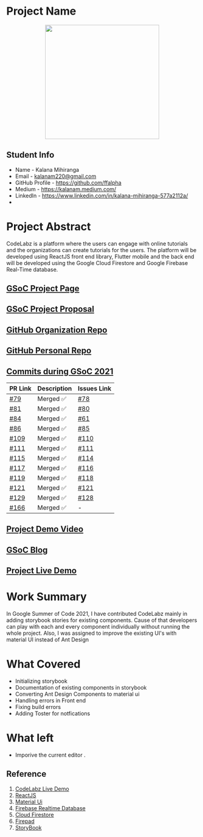 # Project Name
<p align="center">
  <img src="https://user-images.githubusercontent.com/31257148/130365723-eabdac33-f1da-4de4-8f4f-68fa4b906154.png" width="300">
</p>

## Student Info 
- Name - Kalana Mihiranga
- Email - kalanam220@gmail.com
- GitHub Profile - https://github.com/ffalpha
- Medium - https://kalanam.medium.com/
- LinkedIn - https://www.linkedin.com/in/kalana-mihiranga-577a2112a/
- 
# Project Abstract
CodeLabz is a platform where the users can engage with online tutorials and the organizations can create tutorials for the users. The platform will be developed using ReactJS front end library, Flutter mobile and the back end will be developed using the Google Cloud Firestore and Google Firebase Real-Time database.

## [GSoC Project Page](https://summerofcode.withgoogle.com/projects/#5207637626454016)

## [GSoC Project Proposal](https://drive.google.com/file/d/1H7p6uxbAmJu4jLCFMUfG1lY5BmSWakTb/view?usp=sharing)

## [GitHub Organization Repo](https://github.com/scorelab/Codelabz) 

## [GitHub Personal Repo](https://github.com/ffalpha/Codelabz)

## [Commits during GSoC 2021](https://github.com/scorelab/Codelabz/commits?author=ffalpha)
| PR Link                                                                                                                                                              | Description                                              |  Issues Link   | 
| -------------------------------------------------------------------------------------------------------------------------------------------------------------------- | -------------------------------------------------------- | --------- | 
| [#79](https://github.com/scorelab/Codelabz/pull/79)                                                                                        | Merged ✅ | [#78](https://github.com/scorelab/Codelabz/issues/78) |
| [#81](https://github.com/scorelab/Codelabz/pull/81)                                                                                        | Merged ✅ | [#80](https://github.com/scorelab/Codelabz/issues/80) |
| [#84](https://github.com/scorelab/Codelabz/pull/84)                                                                                        | Merged ✅ | [#61](https://github.com/scorelab/Codelabz/pull/61) |
| [#86](https://github.com/scorelab/Codelabz/pull/86)                                                                                        | Merged ✅ | [#85](https://github.com/scorelab/Codelabz/pull/85) |
| [#109](https://github.com/scorelab/Codelabz/pull/109)                                                                                        | Merged ✅ | [#110](https://github.com/scorelab/Codelabz/pull/110) |
| [#111](https://github.com/scorelab/Codelabz/pull/111)                                                                                        | Merged ✅ | [#111](https://github.com/scorelab/Codelabz/pull/112) |
| [#115](https://github.com/scorelab/Codelabz/pull/115)                                                                                        | Merged ✅ | [#114](https://github.com/scorelab/Codelabz/pull/114) |
| [#117](https://github.com/scorelab/Codelabz/pull/117)                                                                                        | Merged ✅ | [#116](https://github.com/scorelab/Codelabz/pull/116) |
| [#119](https://github.com/scorelab/Codelabz/pull/119)                                                                                        | Merged ✅ | [#118](https://github.com/scorelab/Codelabz/pull/118) |
| [#121](https://github.com/scorelab/Codelabz/pull/121)                                                                                        | Merged ✅ | [#121](https://github.com/scorelab/Codelabz/pull/120) |
| [#129](https://github.com/scorelab/Codelabz/pull/129)                                                                                        | Merged ✅ | [#128](https://github.com/scorelab/Codelabz/pull/128) |
| [#166](https://github.com/scorelab/Codelabz/pull/166)                                                                                        | Merged ✅ | -

## [Project Demo Video](https://www.youtube.com/playlist?list=PLLjUN_3J9ifTAY28C0u5JhJUrane5rWbs)

## [GSoC Blog](https://kalanam.medium.com/)

## [Project Live Demo](https://dev.codelabz.io/)

# Work Summary

In Google Summer of Code 2021, I have contributed CodeLabz mainly in adding storybook stories for existing components. Cause of that developers can play with each and every component individually without running the whole project. Also, I was assigned to improve the existing UI's with material UI instead of Ant Design 

# What Covered
- Initializing storybook
- Documentation of existing components in storybook
- Converting Ant Design Components to material ui
- Handling errors in Front end 
- Fixing build errors
- Adding Toster for notfications 
 

# What left
- Imporive the current editor .


## Reference
1. [CodeLabz Live Demo](https://codelabz.netlify.app/)
2. [ReactJS](https://reactjs.org/docs/getting-started.html)
3. [Material Ui](https://material-ui.com/)
4. [Firebase Realtime Database](https://firebase.google.com/docs/web/setup)
5. [Cloud Firestore](https://firebase.google.com/docs/firestore)
6. [Firepad](https://github.com/FirebaseExtended/firepad)
7. [StoryBook](https://storybook.js.org/)
